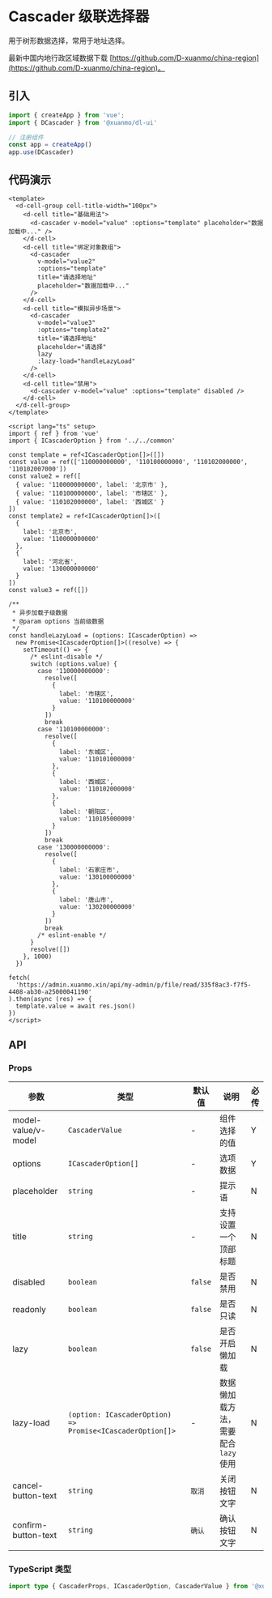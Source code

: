 # Cascader 级联选择器

用于树形数据选择，常用于地址选择。

最新中国内地行政区域数据下载 [https://github.com/D-xuanmo/china-region](https://github.com/D-xuanmo/china-region)。

## 引入

```typescript
import { createApp } from 'vue';
import { DCascader } from '@xuanmo/dl-ui'

// 注册组件
const app = createApp()
app.use(DCascader)
```

## 代码演示

```vue client=Mobile playground=MCascader previewType=iframe
<template>
  <d-cell-group cell-title-width="100px">
    <d-cell title="基础用法">
      <d-cascader v-model="value" :options="template" placeholder="数据加载中..." />
    </d-cell>
    <d-cell title="绑定对象数组">
      <d-cascader
        v-model="value2"
        :options="template"
        title="请选择地址"
        placeholder="数据加载中..."
      />
    </d-cell>
    <d-cell title="模拟异步场景">
      <d-cascader
        v-model="value3"
        :options="template2"
        title="请选择地址"
        placeholder="请选择"
        lazy
        :lazy-load="handleLazyLoad"
      />
    </d-cell>
    <d-cell title="禁用">
      <d-cascader v-model="value" :options="template" disabled />
    </d-cell>
  </d-cell-group>
</template>

<script lang="ts" setup>
import { ref } from 'vue'
import { ICascaderOption } from '../../common'

const template = ref<ICascaderOption[]>([])
const value = ref(['110000000000', '110100000000', '110102000000', '110102007000'])
const value2 = ref([
  { value: '110000000000', label: '北京市' },
  { value: '110100000000', label: '市辖区' },
  { value: '110102000000', label: '西城区' }
])
const template2 = ref<ICascaderOption[]>([
  {
    label: '北京市',
    value: '110000000000'
  },
  {
    label: '河北省',
    value: '130000000000'
  }
])
const value3 = ref([])

/**
 * 异步加载子级数据
 * @param options 当前级数据
 */
const handleLazyLoad = (options: ICascaderOption) =>
  new Promise<ICascaderOption[]>((resolve) => {
    setTimeout(() => {
      /* eslint-disable */
      switch (options.value) {
        case '110000000000':
          resolve([
            {
              label: '市辖区',
              value: '110100000000'
            }
          ])
          break
        case '110100000000':
          resolve([
            {
              label: '东城区',
              value: '110101000000'
            },
            {
              label: '西城区',
              value: '110102000000'
            },
            {
              label: '朝阳区',
              value: '110105000000'
            }
          ])
          break
        case '130000000000':
          resolve([
            {
              label: '石家庄市',
              value: '130100000000'
            },
            {
              label: '唐山市',
              value: '130200000000'
            }
          ])
          break
        /* eslint-enable */
      }
      resolve([])
    }, 1000)
  })

fetch(
  'https://admin.xuanmo.xin/api/my-admin/p/file/read/335f8ac3-f7f5-4408-ab30-a25000041190'
).then(async (res) => {
  template.value = await res.json()
})
</script>
```

## API

### Props

|参数|类型|默认值|说明|必传|
|----|---|-----|---|----|
|model-value/v-model|`CascaderValue`|-|组件选择的值|Y|
|options|`ICascaderOption[]`|-|选项数据|Y|
|placeholder|`string`|-|提示语|N|
|title|`string`|-|支持设置一个顶部标题|N|
|disabled|`boolean`|`false`|是否禁用|N|
|readonly|`boolean`|`false`|是否只读|N|
|lazy|`boolean`|`false`|是否开启懒加载|N|
|lazy-load|`(option: ICascaderOption) => Promise<ICascaderOption[]>`|-|数据懒加载方法，需要配合 `lazy` 使用|N|
|cancel-button-text|`string`|`取消`|关闭按钮文字|N|
|confirm-button-text|`string`|`确认`|确认按钮文字|N|

### TypeScript 类型

```typescript
import type { CascaderProps, ICascaderOption, CascaderValue } from '@xuanmo/dl-ui'
```
